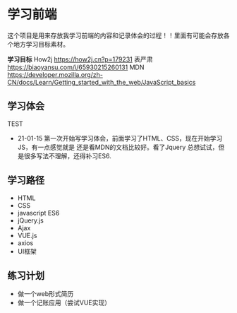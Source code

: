 # 学习前端

这个项目是用来存放我学习前端的内容和记录体会的过程！！里面有可能会存放各个地方学习目标素材。

**学习目标**
How2j  <https://how2j.cn?p=179231>
表严肃  <https://biaoyansu.com/i/65930215260131>
MDN    <https://developer.mozilla.org/zh-CN/docs/Learn/Getting_started_with_the_web/JavaScript_basics>

## 学习体会
TEST
- 21-01-15
第一次开始写学习体会，前面学习了HTML、CSS，现在开始学习JS，有一点感觉就是 还是看MDN的文档比较好。看了Jquery 总想试试，但是很多写法不理解，还得补习ES6.

## 学习路径

- HTML
- CSS
- javascript ES6
- jQuery.js
- Ajax
- VUE.js
- axios
- UI框架

## 练习计划

- 做一个web形式简历
- 做一个记账应用（尝试VUE实现）
